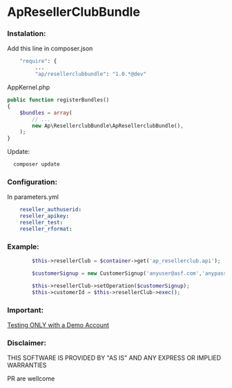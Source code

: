 ApResellerClubBundle
====================

### Instalation:
Add this line in composer.json

``` bash
	"require": { 
	     ...
         "ap/resellerclubbundle": "1.0.*@dev"
```

AppKernel.php
``` php
public function registerBundles()
{
    $bundles = array(
        // ...
        new Ap\ResellerclubBundle\ApResellerclubBundle(),
    );
}
```

Update:
``` bash
  composer update
```

### Configuration:
In parameters.yml
``` yml
    reseller_authuserid:
    reseller_apikey:
    reseller_test:
    reseller_rformat:
``` 

### Example:
```php
		$this->resellerClub = $container->get('ap_resellerclub.api');

		$customerSignup = new CustomerSignup('anyuser@asf.com','anypass','A Good Name ', 'Company', 'Avenue 78890', 'San Jhon', 'San Jhon', null, 'UY','820347', '34', '87508745', 'es');

        $this->resellerClub->setOperation($customerSignup);
        $this->customerId = $this->resellerClub->exec();
```

### Important:
[Testing ONLY with a Demo Account](http://cp.onlyfordemo.net/servlet/ResellerSignupServlet?&validatenow=false)

### Disclaimer:
THIS SOFTWARE IS PROVIDED BY "AS IS" AND ANY EXPRESS OR IMPLIED WARRANTIES


PR are wellcome